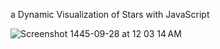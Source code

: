  a Dynamic Visualization of Stars with JavaScript

![Screenshot 1445-09-28 at 12 03 14 AM](https://github.com/rgd01sh/Galaxy-Motion-Simulation/assets/128194619/220dd6ae-3a32-4df7-97d3-1416a93fccce)
